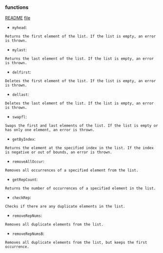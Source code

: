 ### functions
[README](../../../README.MD)
[file](ex1.hs)
- `myhead`: 
```
Returns the first element of the list. If the list is empty, an error is thrown.
```
- `mylast`: 
```
Returns the last element of the list. If the list is empty, an error is thrown.
```
- `delfirst`: 
```
Deletes the first element of the list. If the list is empty, an error is thrown.
```
- `dellast`: 
```
Deletes the last element of the list. If the list is empty, an error is thrown.
```
- `swapfl`: 
```
Swaps the first and last elements of the list. If the list is empty or has only one element, an error is thrown.
```
- `getByIndex`: 
```
Returns the element at the specified index in the list. If the index is negative or out of bounds, an error is thrown.
```
- `removeAllOccur`: 
```
Removes all occurrences of a specified element from the list.
```
- `getRepCount`: 
```
Returns the number of occurrences of a specified element in the list.
```
- `checkRep`: 
```
Checks if there are any duplicate elements in the list.
```

- `removeRepNums`:
```
Removes all duplicate elements from the list.
```

- `removeRepNumsB`: 
```
Removes all duplicate elements from the list, but keeps the first occurrence.
```
